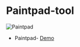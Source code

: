 # Paintpad-tool

![Paintpad](https://i.imgur.com/2n6mK4C.jpg)
* Paintpad- [Demo](https://git.io/Jnh2t)
